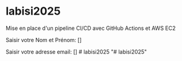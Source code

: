 # labisi2025
Mise en place d'un pipeline CI/CD avec GitHub Actions et AWS EC2

Saisir votre Nom et Prénom: []

Saisir votre adresse email: []
#   l a b i s i 2 0 2 5  
 "# labisi2025" 
